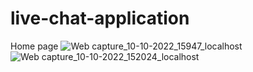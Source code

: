 # live-chat-application
Home page
![Web capture_10-10-2022_15947_localhost](https://user-images.githubusercontent.com/98046486/194844366-86f8fb2b-d602-4ddd-a58e-a7db1ad9c8ed.jpeg)
![Web capture_10-10-2022_152024_localhost](https://user-images.githubusercontent.com/98046486/194844292-3894ccc7-d4f6-4145-8ee0-c420c75ba001.jpeg)
